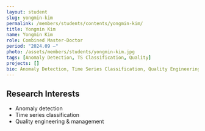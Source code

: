 ```yaml
---
layout: student
slug: yongmin-kim
permalink: /members/students/contents/yongmin-kim/
title: Yongmin Kim
name: Yongmin Kim
role: Combined Master-Doctor
period: "2024.09 —"
photo: /assets/members/students/yongmin-kim.jpg
tags: [Anomaly Detection, TS Classification, Quality]
projects: []
bio: Anomaly Detection, Time Series Classification, Quality Engineering and Management
---
```


## Research Interests
- Anomaly detection
- Time series classification
- Quality engineering & management
